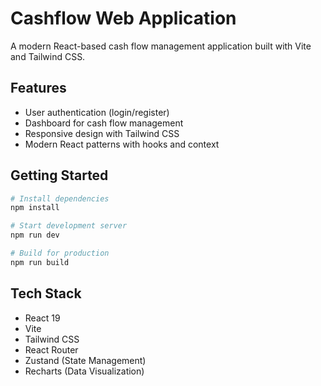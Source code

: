 # Cashflow Web Application

A modern React-based cash flow management application built with Vite and Tailwind CSS.

## Features

- User authentication (login/register)
- Dashboard for cash flow management
- Responsive design with Tailwind CSS
- Modern React patterns with hooks and context

## Getting Started

```bash
# Install dependencies
npm install

# Start development server
npm run dev

# Build for production
npm run build
```

## Tech Stack

- React 19
- Vite
- Tailwind CSS
- React Router
- Zustand (State Management)
- Recharts (Data Visualization)
